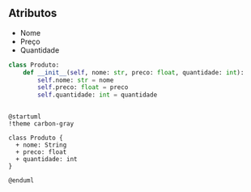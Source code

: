 ## Atributos

- Nome
- Preço
- Quantidade

```Python
class Produto:
	def __init__(self, nome: str, preco: float, quantidade: int):
		self.nome: str = nome
		self.preco: float = preco
		self.quantidade: int = quantidade
```

```plantuml

@startuml
!theme carbon-gray

class Produto {
  + nome: String
  + preco: float
  + quantidade: int
}

@enduml

```
